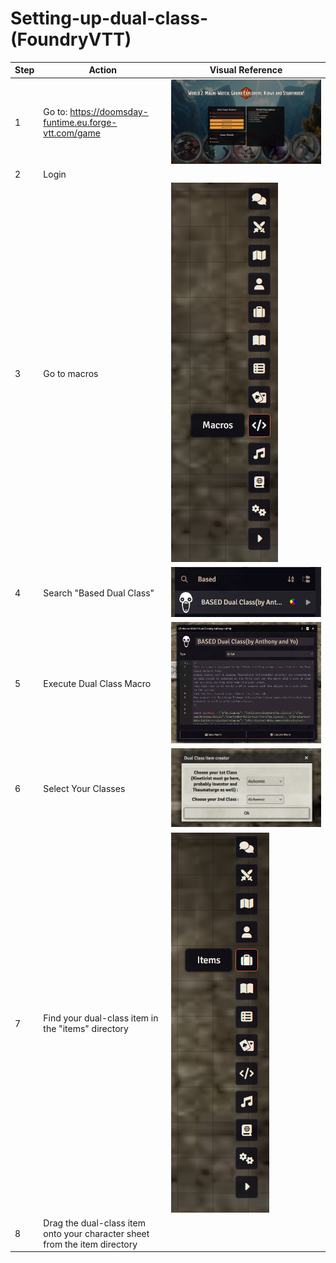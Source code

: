 # Setting-up-dual-class-(FoundryVTT)

| Step | Action                                                                     | Visual Reference                                                     |
|------|----------------------------------------------------------------------------|----------------------------------------------------------------------|
| 1    | Go to: https://doomsday-funtime.eu.forge-vtt.com/game                      | ![World2Login.png](../../images/World2Login.png)                     |
| 2    | Login                                                                      |                                                                      |
| 3    | Go to macros                                                               | ![FoundryMacros.png](../../images/FoundryMacros.png)                 |
| 4    | Search "Based Dual Class"                                                  | ![BasedDualClass.png](../../images/BasedDualClass.png)               |
| 5    | Execute Dual Class Macro                                                   | ![ExecuteDualClassMacro.png](../../images/ExecuteDualClassMacro.png) |
| 6    | Select Your Classes                                                        | ![SelectYourClasses.png](../../images/SelectYourClasses.png)         |
| 7    | Find your dual-class item in the "items" directory                         | ![ItemsDirectory.png](../../images/ItemsDirectory.png)               |
| 8    | Drag the dual-class item onto your character sheet from the item directory |                                                                      |
